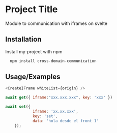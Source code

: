 
# Project Title

Module to communication with iframes on svelte

## Installation

Install my-project with npm

```bash
  npm install cross-domain-communication
```
    
    
## Usage/Examples

```javascript
<CreateIFrame whiteList={origin} />

await get({ iframe:"xxx.xxx.xxx", key: 'xxx' })

await set({
			iframe: 'xx.xx.xxx',
			key: 'set',
			data: 'hola desde el front 1'
	});
```

